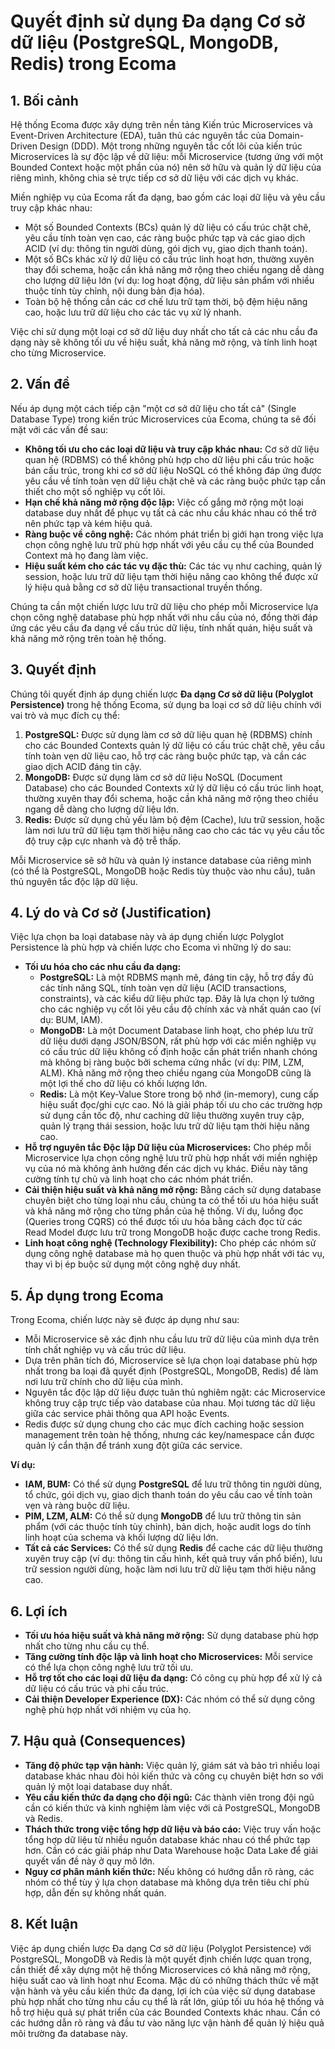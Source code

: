 # **Quyết định sử dụng Đa dạng Cơ sở dữ liệu (PostgreSQL, MongoDB, Redis) trong Ecoma**

## **1\. Bối cảnh**

Hệ thống Ecoma được xây dựng trên nền tảng Kiến trúc Microservices và Event-Driven Architecture (EDA), tuân thủ các nguyên tắc của Domain-Driven Design (DDD). Một trong những nguyên tắc cốt lõi của kiến trúc Microservices là sự độc lập về dữ liệu: mỗi Microservice (tương ứng với một Bounded Context hoặc một phần của nó) nên sở hữu và quản lý dữ liệu của riêng mình, không chia sẻ trực tiếp cơ sở dữ liệu với các dịch vụ khác.

Miền nghiệp vụ của Ecoma rất đa dạng, bao gồm các loại dữ liệu và yêu cầu truy cập khác nhau:

- Một số Bounded Contexts (BCs) quản lý dữ liệu có cấu trúc chặt chẽ, yêu cầu tính toàn vẹn cao, các ràng buộc phức tạp và các giao dịch ACID (ví dụ: thông tin người dùng, gói dịch vụ, giao dịch thanh toán).
- Một số BCs khác xử lý dữ liệu có cấu trúc linh hoạt hơn, thường xuyên thay đổi schema, hoặc cần khả năng mở rộng theo chiều ngang dễ dàng cho lượng dữ liệu lớn (ví dụ: log hoạt động, dữ liệu sản phẩm với nhiều thuộc tính tùy chỉnh, nội dung bản địa hóa).
- Toàn bộ hệ thống cần các cơ chế lưu trữ tạm thời, bộ đệm hiệu năng cao, hoặc lưu trữ dữ liệu cho các tác vụ xử lý nhanh.

Việc chỉ sử dụng một loại cơ sở dữ liệu duy nhất cho tất cả các nhu cầu đa dạng này sẽ không tối ưu về hiệu suất, khả năng mở rộng, và tính linh hoạt cho từng Microservice.

## **2\. Vấn đề**

Nếu áp dụng một cách tiếp cận "một cơ sở dữ liệu cho tất cả" (Single Database Type) trong kiến trúc Microservices của Ecoma, chúng ta sẽ đối mặt với các vấn đề sau:

- **Không tối ưu cho các loại dữ liệu và truy cập khác nhau:** Cơ sở dữ liệu quan hệ (RDBMS) có thể không phù hợp cho dữ liệu phi cấu trúc hoặc bán cấu trúc, trong khi cơ sở dữ liệu NoSQL có thể không đáp ứng được yêu cầu về tính toàn vẹn dữ liệu chặt chẽ và các ràng buộc phức tạp cần thiết cho một số nghiệp vụ cốt lõi.
- **Hạn chế khả năng mở rộng độc lập:** Việc cố gắng mở rộng một loại database duy nhất để phục vụ tất cả các nhu cầu khác nhau có thể trở nên phức tạp và kém hiệu quả.
- **Ràng buộc về công nghệ:** Các nhóm phát triển bị giới hạn trong việc lựa chọn công nghệ lưu trữ phù hợp nhất với yêu cầu cụ thể của Bounded Context mà họ đang làm việc.
- **Hiệu suất kém cho các tác vụ đặc thù:** Các tác vụ như caching, quản lý session, hoặc lưu trữ dữ liệu tạm thời hiệu năng cao không thể được xử lý hiệu quả bằng cơ sở dữ liệu transactional truyền thống.

Chúng ta cần một chiến lược lưu trữ dữ liệu cho phép mỗi Microservice lựa chọn công nghệ database phù hợp nhất với nhu cầu của nó, đồng thời đáp ứng các yêu cầu đa dạng về cấu trúc dữ liệu, tính nhất quán, hiệu suất và khả năng mở rộng trên toàn hệ thống.

## **3\. Quyết định**

Chúng tôi quyết định áp dụng chiến lược **Đa dạng Cơ sở dữ liệu (Polyglot Persistence)** trong hệ thống Ecoma, sử dụng ba loại cơ sở dữ liệu chính với vai trò và mục đích cụ thể:

1. **PostgreSQL:** Được sử dụng làm cơ sở dữ liệu quan hệ (RDBMS) chính cho các Bounded Contexts quản lý dữ liệu có cấu trúc chặt chẽ, yêu cầu tính toàn vẹn dữ liệu cao, hỗ trợ các ràng buộc phức tạp, và cần các giao dịch ACID đáng tin cậy.
2. **MongoDB:** Được sử dụng làm cơ sở dữ liệu NoSQL (Document Database) cho các Bounded Contexts xử lý dữ liệu có cấu trúc linh hoạt, thường xuyên thay đổi schema, hoặc cần khả năng mở rộng theo chiều ngang dễ dàng cho lượng dữ liệu lớn.
3. **Redis:** Được sử dụng chủ yếu làm bộ đệm (Cache), lưu trữ session, hoặc làm nơi lưu trữ dữ liệu tạm thời hiệu năng cao cho các tác vụ yêu cầu tốc độ truy cập cực nhanh và độ trễ thấp.

Mỗi Microservice sẽ sở hữu và quản lý instance database của riêng mình (có thể là PostgreSQL, MongoDB hoặc Redis tùy thuộc vào nhu cầu), tuân thủ nguyên tắc độc lập dữ liệu.

## **4\. Lý do và Cơ sở (Justification)**

Việc lựa chọn ba loại database này và áp dụng chiến lược Polyglot Persistence là phù hợp và chiến lược cho Ecoma vì những lý do sau:

- **Tối ưu hóa cho các nhu cầu đa dạng:**
  - **PostgreSQL:** Là một RDBMS mạnh mẽ, đáng tin cậy, hỗ trợ đầy đủ các tính năng SQL, tính toàn vẹn dữ liệu (ACID transactions, constraints), và các kiểu dữ liệu phức tạp. Đây là lựa chọn lý tưởng cho các nghiệp vụ cốt lõi yêu cầu độ chính xác và nhất quán cao (ví dụ: BUM, IAM).
  - **MongoDB:** Là một Document Database linh hoạt, cho phép lưu trữ dữ liệu dưới dạng JSON/BSON, rất phù hợp với các miền nghiệp vụ có cấu trúc dữ liệu không cố định hoặc cần phát triển nhanh chóng mà không bị ràng buộc bởi schema cứng nhắc (ví dụ: PIM, LZM, ALM). Khả năng mở rộng theo chiều ngang của MongoDB cũng là một lợi thế cho dữ liệu có khối lượng lớn.
  - **Redis:** Là một Key-Value Store trong bộ nhớ (in-memory), cung cấp hiệu suất đọc/ghi cực cao. Nó là giải pháp tối ưu cho các trường hợp sử dụng cần tốc độ, như caching dữ liệu thường xuyên truy cập, quản lý trạng thái session, hoặc lưu trữ dữ liệu tạm thời hiệu năng cao.
- **Hỗ trợ nguyên tắc Độc lập Dữ liệu của Microservices:** Cho phép mỗi Microservice lựa chọn công nghệ lưu trữ phù hợp nhất với miền nghiệp vụ của nó mà không ảnh hưởng đến các dịch vụ khác. Điều này tăng cường tính tự chủ và linh hoạt cho các nhóm phát triển.
- **Cải thiện hiệu suất và khả năng mở rộng:** Bằng cách sử dụng database chuyên biệt cho từng loại nhu cầu, chúng ta có thể tối ưu hóa hiệu suất và khả năng mở rộng cho từng phần của hệ thống. Ví dụ, luồng đọc (Queries trong CQRS) có thể được tối ưu hóa bằng cách đọc từ các Read Model được lưu trữ trong MongoDB hoặc được cache trong Redis.
- **Linh hoạt công nghệ (Technology Flexibility):** Cho phép các nhóm sử dụng công nghệ database mà họ quen thuộc và phù hợp nhất với tác vụ, thay vì bị ép buộc sử dụng một công nghệ duy nhất.

## **5\. Áp dụng trong Ecoma**

Trong Ecoma, chiến lược này sẽ được áp dụng như sau:

- Mỗi Microservice sẽ xác định nhu cầu lưu trữ dữ liệu của mình dựa trên tính chất nghiệp vụ và cấu trúc dữ liệu.
- Dựa trên phân tích đó, Microservice sẽ lựa chọn loại database phù hợp nhất trong ba loại đã quyết định (PostgreSQL, MongoDB, Redis) để làm nơi lưu trữ chính cho dữ liệu của mình.
- Nguyên tắc độc lập dữ liệu được tuân thủ nghiêm ngặt: các Microservice không truy cập trực tiếp vào database của nhau. Mọi tương tác dữ liệu giữa các service phải thông qua API hoặc Events.
- Redis được sử dụng chung cho các mục đích caching hoặc session management trên toàn hệ thống, nhưng các key/namespace cần được quản lý cẩn thận để tránh xung đột giữa các service.

**Ví dụ:**

- **IAM, BUM:** Có thể sử dụng **PostgreSQL** để lưu trữ thông tin người dùng, tổ chức, gói dịch vụ, giao dịch thanh toán do yêu cầu cao về tính toàn vẹn và ràng buộc dữ liệu.
- **PIM, LZM, ALM:** Có thể sử dụng **MongoDB** để lưu trữ thông tin sản phẩm (với các thuộc tính tùy chỉnh), bản dịch, hoặc audit logs do tính linh hoạt của schema và khối lượng dữ liệu lớn.
- **Tất cả các Services:** Có thể sử dụng **Redis** để cache các dữ liệu thường xuyên truy cập (ví dụ: thông tin cấu hình, kết quả truy vấn phổ biến), lưu trữ session người dùng, hoặc làm nơi lưu trữ dữ liệu tạm thời hiệu năng cao.

## **6\. Lợi ích**

- **Tối ưu hóa hiệu suất và khả năng mở rộng:** Sử dụng database phù hợp nhất cho từng nhu cầu cụ thể.
- **Tăng cường tính độc lập và linh hoạt cho Microservices:** Mỗi service có thể lựa chọn công nghệ lưu trữ tối ưu.
- **Hỗ trợ tốt cho các loại dữ liệu đa dạng:** Có công cụ phù hợp để xử lý cả dữ liệu có cấu trúc và phi cấu trúc.
- **Cải thiện Developer Experience (DX):** Các nhóm có thể sử dụng công nghệ phù hợp nhất với nhiệm vụ của họ.

## **7\. Hậu quả (Consequences)**

- **Tăng độ phức tạp vận hành:** Việc quản lý, giám sát và bảo trì nhiều loại database khác nhau đòi hỏi kiến thức và công cụ chuyên biệt hơn so với quản lý một loại database duy nhất.
- **Yêu cầu kiến thức đa dạng cho đội ngũ:** Các thành viên trong đội ngũ cần có kiến thức và kinh nghiệm làm việc với cả PostgreSQL, MongoDB và Redis.
- **Thách thức trong việc tổng hợp dữ liệu và báo cáo:** Việc truy vấn hoặc tổng hợp dữ liệu từ nhiều nguồn database khác nhau có thể phức tạp hơn. Cần có các giải pháp như Data Warehouse hoặc Data Lake để giải quyết vấn đề này ở quy mô lớn.
- **Nguy cơ phân mảnh kiến thức:** Nếu không có hướng dẫn rõ ràng, các nhóm có thể tùy ý lựa chọn database mà không dựa trên tiêu chí phù hợp, dẫn đến sự không nhất quán.

## **8\. Kết luận**

Việc áp dụng chiến lược Đa dạng Cơ sở dữ liệu (Polyglot Persistence) với PostgreSQL, MongoDB và Redis là một quyết định chiến lược quan trọng, cần thiết để xây dựng một hệ thống Microservices có khả năng mở rộng, hiệu suất cao và linh hoạt như Ecoma. Mặc dù có những thách thức về mặt vận hành và yêu cầu kiến thức đa dạng, lợi ích của việc sử dụng database phù hợp nhất cho từng nhu cầu cụ thể là rất lớn, giúp tối ưu hóa hệ thống và hỗ trợ hiệu quả sự phát triển của các Bounded Contexts khác nhau. Cần có các hướng dẫn rõ ràng và đầu tư vào năng lực vận hành để quản lý hiệu quả môi trường đa database này.
